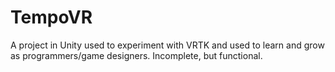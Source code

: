 # TempoVR
 A project in Unity used to experiment with VRTK and used to learn and grow as programmers/game designers. Incomplete, but functional.

